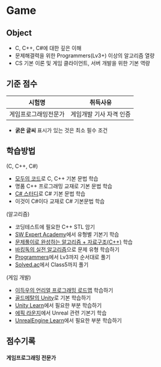 # Game

## Object
- C, C++, C#에 대한 깊은 이해
- 문제해결력을 위한 Programmers(Lv3+) 이상의 알고리즘 열량
- CS 기본 이론 및 게임 클라이언트, 서버 개발을 위한 기본 역량

## 기준 점수
| 시험명 | 취득사유 |
| :---: | :---: |
| 게임프로그래밍전문가 | 게임개발 기사 자격 인증 |
- **굵은 글씨** 표시가 있는 것은 최소 필수 조건

## 학습방법
(C, C++, C#)
- [모두의 코드](https://modoocode.com/)로 C, C++ 기본 문법 학습
- 명품 C++ 프로그래밍 교재로 기본 문법 학습
- [C# 스터디](https://www.csharpstudy.com/)로 C# 기본 문법 학습
- 이것이 C#이다 교재로 C# 기본문법 학습

(알고리즘)
- 코딩테스트에 필요한 C++ STL 암기
- [SW Expert Academy](https://swexpertacademy.com/main/learn/referenceCode/referenceCodeList.do)에서 유형별 기본기 학습
- [문제풀이로 완성하는 알고리즘 + 자료구조(C++)](https://product.kyobobook.co.kr/detail/S000214420933) 학습
- [바킹독의 실전 알고리즘](https://blog.encrypted.gg/category/%EA%B0%95%EC%A2%8C/%EC%8B%A4%EC%A0%84%20%EC%95%8C%EA%B3%A0%EB%A6%AC%EC%A6%98?page=2)으로 문제 유형 학습하기
- [Programmers](https://school.programmers.co.kr/learn/challenges?order=recent)에서 Lv3까지 순서대로 풀기
- [Solved.ac](https://solved.ac/en)에서 Class5까지 풀기

(게임 개발)
- [이득우의 언리얼 프로그래밍 로드맵](https://www.inflearn.com/roadmaps/701?srsltid=AfmBOoqsr2OYqmPvkjXm6L-7CwCSy6kIAqxUROmYSaqVowih30A6wCq1) 학습하기
- [골드메탈의 Unity](https://www.youtube.com/@goldmetal/videos)로 기본 학습하기
- [Unity Learn](https://learn.unity.com/)에서 필요한 부분 학습하기
- [에픽 라운지](https://epiclounge.co.kr/index_ufs25.php)에서 Unreal 관련 기본기 학습
- [UnrealEngine Learn](https://dev.epicgames.com/community/unreal-engine/getting-started)에서 필요한 부분 학습하기

## 점수기록
#### 게임프로그래밍 전문가
